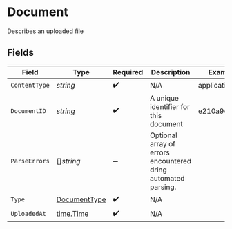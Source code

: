 # Document

Describes an uploaded file


## Fields

| Field                                                         | Type                                                          | Required                                                      | Description                                                   | Example                                                       |
| ------------------------------------------------------------- | ------------------------------------------------------------- | ------------------------------------------------------------- | ------------------------------------------------------------- | ------------------------------------------------------------- |
| `ContentType`                                                 | *string*                                                      | :heavy_check_mark:                                            | N/A                                                           | application/pdf                                               |
| `DocumentID`                                                  | *string*                                                      | :heavy_check_mark:                                            | A unique identifier for this document                         | e210a9d6                                                      |
| `ParseErrors`                                                 | []*string*                                                    | :heavy_minus_sign:                                            | Optional array of errors encountered dring automated parsing. |                                                               |
| `Type`                                                        | [DocumentType](../../models/shared/documenttype.md)           | :heavy_check_mark:                                            | N/A                                                           |                                                               |
| `UploadedAt`                                                  | [time.Time](https://pkg.go.dev/time#Time)                     | :heavy_check_mark:                                            | N/A                                                           |                                                               |